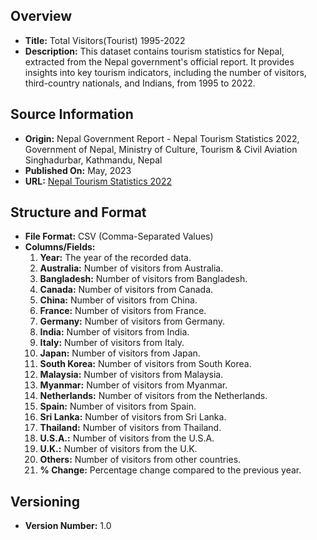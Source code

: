## Overview
- **Title:** Total Visitors(Tourist) 1995-2022
- **Description:** This dataset contains tourism statistics for Nepal, extracted from the Nepal government's official report. It provides insights into key tourism indicators, including the number of visitors, third-country nationals, and Indians, from 1995 to 2022.

## Source Information
- **Origin:** Nepal Government Report - Nepal Tourism Statistics 2022, Government of Nepal, Ministry of Culture, Tourism & Civil Aviation Singhadurbar, Kathmandu, Nepal
- **Published On:** May, 2023
- **URL:** [Nepal Tourism Statistics 2022](https://www.tourism.gov.np/files/NOTICE%20MANAGER_FILES/Setting_Nepal%20Tourism%20Statistic_2022.pdf)

## Structure and Format
- **File Format:** CSV (Comma-Separated Values)
- **Columns/Fields:**
  1. **Year:** The year of the recorded data.
  2. **Australia:** Number of visitors from Australia.
  3. **Bangladesh:** Number of visitors from Bangladesh.
  4. **Canada:** Number of visitors from Canada.
  5. **China:** Number of visitors from China.
  6. **France:** Number of visitors from France.
  7. **Germany:** Number of visitors from Germany.
  8. **India:** Number of visitors from India.
  9. **Italy:** Number of visitors from Italy.
  10. **Japan:** Number of visitors from Japan.
  11. **South Korea:** Number of visitors from South Korea.
  12. **Malaysia:** Number of visitors from Malaysia.
  13. **Myanmar:** Number of visitors from Myanmar.
  14. **Netherlands:** Number of visitors from the Netherlands.
  15. **Spain:** Number of visitors from Spain.
  16. **Sri Lanka:** Number of visitors from Sri Lanka.
  17. **Thailand:** Number of visitors from Thailand.
  18. **U.S.A.:** Number of visitors from the U.S.A.
  19. **U.K.:** Number of visitors from the U.K.
  20. **Others:** Number of visitors from other countries.
  21. **% Change:** Percentage change compared to the previous year.

## Versioning
- **Version Number:** 1.0
